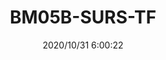 ﻿---
layout: post 
title: BM05B-SURS-TF
tags: IDC
categories: housing-terminal
overview: 
part_number: 5-08000-000
thumb_img: static/202010/464-thumb-20201031140054.jpg
small_img: static/202010/464-20201031140054.jpg
date: 2020/10/31 6:00:22
---



